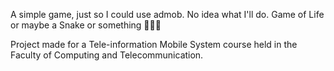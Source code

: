 A simple game, just so I could use admob. No idea what I'll do. Game of Life or maybe a Snake or something 🤷🤷:shrug:

Project made for a Tele-information Mobile System course held in the Faculty of Computing and Telecommunication.